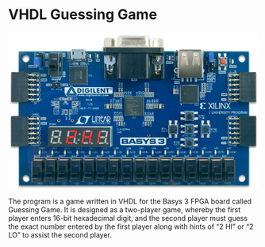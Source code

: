 # VHDL Guessing Game

<img src="https://github.com/danielchengse/VHDL-guessing-game/blob/master/images/guessinggame.png" alt="VHDL Guessing Game Blueprints"/>

The program is a game written in VHDL for the Basys 3 FPGA board called Guessing Game. It is designed as a two-player
game, whereby the first player enters 16-bit hexadecimal digit, and the second player must guess
the exact number entered by the first player along with hints of “2 HI” or “2 LO” to assist the
second player.
